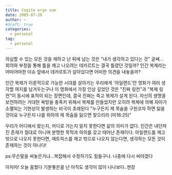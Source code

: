 ```yaml
---
title: Cogito ergo sum
date: 2005-07-28
author: ~
#draft: true
categories:
  - personal
tag:
  - personal
---
```




의심할 수 있는 모든 것을 제하고 난 뒤에
남는 것은 "내가 생각하고 있다는 것"
글쎄...
회의와 부정을 통해 틀을 깨고 나오려는 데카르트는 결국 틀렸던 것일까?
인간 복제라는 어마어마한 이슈 앞에서 데카르트가 살아있다면 어떠한 의견을 내놓을까?

인간 복제가 이론적으로 가능한 시대를 살아가는 우리에게 '아일랜드'란 영화가 여러 생각할 여지를 남겨두는구나
이 영화에서 가장 인상 깊었던 것은
"진짜 링컨"과 "복제 링컨"이 동시에 표적이 되는 장면인데, 결국 진짜는 죽고 복제가 살게 된다.
자신의 생명을 보전하려는 거대한 욕망을 충족키 위해서 복제를 만들었지만 오히려 복제에 의해 자아가 소멸되는 기현상이 발생하는 비극이 초래된다
"누구든지 제 목숨을 구원코자 하면 잃을 것이요 누구든지 나를 위하여 제 목숨을 잃으면 찾으리라 (마16:25)"

우리가 어디에서 왔는지, 어디로 가는지 알지 못한다면 삶의 의미가 없다.
인간은 내던져진 존재가 절대로 아니며 분명한 목적과 의의를 갖고 태어난 존재이다.
아일랜드를 깨고 밖으로 나오지 못한다면,
매트릭스를 깨고 밖으로 나오지 않는다면,
생각하는 모든 것이 존재하는 것이 아니다!

ps:무슨말을 써놓은거냐...복잡해서 수정하기도 힘들구나. 나중에 다시 써야겠다

아차차!
오늘 꿈꿨다
기분좋은꿈
난 아직도 생각이 많이 나나보다..젠장


 







